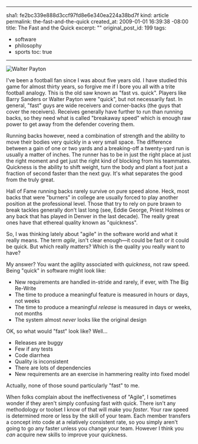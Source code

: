 ----- 
sha1: fe2bc339e888d3ccf97fd8e6e340ea224a38bd7f
kind: article
permalink: the-fast-and-the-quick
created_at: 2009-01-01 16:39:38 -08:00
title: The Fast and the Quick
excerpt: ""
original_post_id: 199
tags: 
- software
- philosophy
- sports
toc: true
-----
<img alt="Walter Payton" src="http://media-2.web.britannica.com/eb-media/91/95591-004-36D62DDD.jpg" class="left"/>

I've been a football fan since I was about five years old. I have studied this game for almost thirty years, so forgive me if I bore you all with a trite football analogy. This is the old saw known as "fast vs. quick". Players like Barry Sanders or Walter Payton were "quick", but not necessarily fast. In general, "fast" guys are wide receivers and corner-backs (the guys that cover the receivers). Receives generally have further to run than running backs, so they need what is called "breakaway speed" which is enough raw power to get away from the defender covering them.

Running backs however, need a combination of strength and the ability to move their bodies very quickly in a very small space. The difference between a gain of one or two yards and a breaking-off a twenty-yard run is usually a matter of inches. The runner has to be in just the right place at just the right moment and get just the right kind of blocking from his teammates. Quickness is the ability to shift weight, turn the body and plant a foot just a fraction of second faster than the next guy. It's what separates the good from the truly great.

Hall of Fame running backs rarely survive on pure speed alone. Heck, most backs that were "burners" in college are usually forced to play another position at the professional level. Those that try to rely on pure brawn to break tackles generally don't last long (see, Eddie George, Priest Holmes or any back that has played in Denver in the last decade). The really great ones have that ethereal quality known as "quickness".

So, I was thinking lately about "agile" in the software world and what it really means. The term _agile_, isn't clear enough&mdash;it could be fast or it could be quick. But which really matters? Which is the quality you really want to have?

My answer? You want the agility associated with _quickness_, not raw speed. Being "quick" in software might look like:
*  New requirements are handled in-stride and rarely, if ever, with The Big Re-Write
*  The time to produce a meaningful feature is measured in hours or days, not weeks
*  The time to produce a meaningful _release_ is measured in days or weeks, not months
*  The system almost _never_ looks like the original design

OK, so what would "fast" look like? Well&hellip;
*  Releases are buggy
*  Few if any tests
*  Code diarrhea
*  Quality is inconsistent
*  There are lots of dependencies
*  New requirements are an exercise in hammering reality into fixed model

Actually, none of those sound particularly "fast" to me.

When folks complain about the ineffectiveness of "Agile", I sometimes wonder if they aren't simply confusing fast with quick. There isn't any methodology or toolset I know of that will make you _faster_. Your raw speed is determined more or less by the skill of your team. Each member transfers a concept into code at a relatively consistent rate, so you simply aren't going to go any faster unless you change your team. However I think you _can_ acquire new skills to improve your quickness.

